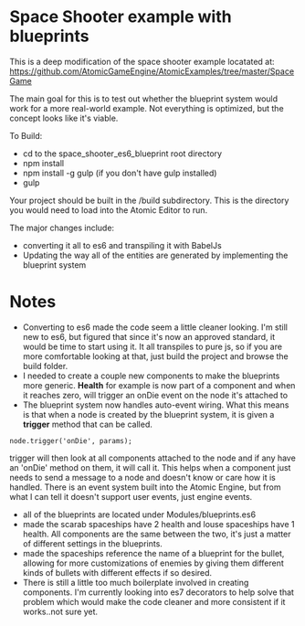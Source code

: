 # Space Shooter example with blueprints

This is a deep modification of the space shooter example locatated at: https://github.com/AtomicGameEngine/AtomicExamples/tree/master/SpaceGame

The main goal for this is to test out whether the blueprint system would work for a more real-world example.  Not everything is optimized, but the concept looks like it's viable.

To Build:
* cd to the space_shooter_es6_blueprint root directory
* npm install
* npm install -g gulp   (if you don't have gulp installed)
* gulp

Your project should be built in the /build subdirectory.  This is the directory you would need to load into the Atomic Editor to run.

The major changes include:
* converting it all to es6 and transpiling it with BabelJs
* Updating the way all of the entities are generated by implementing the blueprint system

# Notes
* Converting to es6 made the code seem a little cleaner looking.  I'm still new to es6, but figured that since it's now an approved standard, it would be time to start using it.  It all transpiles to pure js, so if you are more comfortable looking at that, just build the project and browse the build folder.
* I needed to create a couple new components to make the blueprints more generic.  **Health** for example is now part of a component and when it reaches zero, will trigger an onDie event on the node it's attached to
* The blueprint system now handles auto-event wiring.  What this means is that when a node is created by the blueprint system, it is given a **trigger** method that can be called.
```
node.trigger('onDie', params);
```
trigger will then look at all components attached to the node and if any have an 'onDie' method on them, it will call it.  This helps when a component just needs to send a message to a node and doesn't know or care how it is handled.
There is an event system built into the Atomic Engine, but from what I can tell it doesn't support user events, just engine events.
* all of the blueprints are located under Modules/blueprints.es6
* made the scarab spaceships have 2 health and louse spaceships have 1 health.  All components are the same between the two, it's just a matter of different settings in the blueprints.
* made the spaceships reference the name of a blueprint for the bullet, allowing for more customizations of enemies by giving them different kinds of bullets with different effects if so desired.  
* There is still a little too much boilerplate involved in creating components.  I'm currently looking into es7 decorators to help solve that problem which would make the code cleaner and more consistent if it works..not sure yet.
